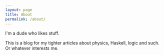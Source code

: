 ```yaml
---
layout: page
title: About
permalink: /about/
---
```


I'm a dude who likes stuff.

This is a blog for my tighter articles about physics, Haskell, logic and such. Or whatever interests me.
